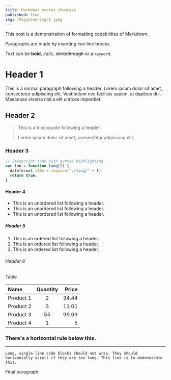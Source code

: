 ```yaml
---
title: Markdown syntax showcase
published: true
img: /Magazine/img/1.jpeg
---
```


This post is a demonstration of formatting capabilities of Markdown.

Paragraphs are made by inserting two line breaks.

Text can be **bold**, _italic_, ~~strikethrough~~ or a `keyword`.

# Header 1

This is a normal paragraph following a header. Lorem ipsum dolor sit amet, consectetur adipiscing elit. Vestibulum nec facilisis sapien, at dapibus dui. Maecenas viverra nisi a elit ultrices imperdiet.

## Header 2

> This is a blockquote following a header.
>
> Lorem ipsum dolor sit amet, consectetur adipiscing elit.

### Header 3

```js
// Javascript code with syntax highlighting.
var fun = function lang(l) {
  dateformat.i18n = require('./lang/' + l)
  return true;
}
```

#### Header 4

- This is an unordered list following a header.
- This is an unordered list following a header.
- This is an unordered list following a header.

##### Header 5

1. This is an ordered list following a header.
1. This is an ordered list following a header.
1. This is an ordered list following a header.

###### Header 6

Table

| Name      | Quantity | Price |
|:----------|:--------:|------:|
| Product 1 | 2        | 34.44 |
| Product 2 | 3        | 11.01 |
| Product 3 | 55       | 99.99 |
| Product 4 | 1        | 5     |

### There's a horizontal rule below this.

* * *

```
Long, single-line code blocks should not wrap. They should horizontally scroll if they are too long. This line is to demonstrate this.
```

Final paragraph.

